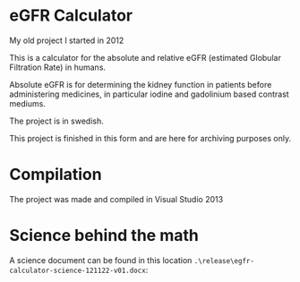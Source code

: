 # eGFR Calculator
My old project I started in 2012

This is a calculator for the absolute and relative eGFR (estimated Globular Filtration Rate) in humans.

Absolute eGFR is for determining the kidney function in patients before administering medicines,
in particular iodine and gadolinium based contrast mediums.

The project is in swedish.

This project is finished in this form and are here for archiving purposes only.

# Compilation
The project was made and compiled in Visual Studio 2013

# Science behind the math
A science document can be found in this location
 `.\release\egfr-calculator-science-121122-v01.docx`:

